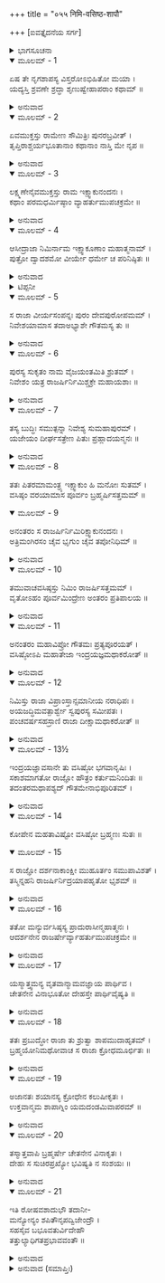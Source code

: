 +++
title = "०५५ निमि-वसिष्ठ-शापौ"

+++
[ಐವತ್ತೈದನೆಯ ಸರ್ಗ]



<details><summary>ಭಾಗಸೂಚನಾ</summary>

ರಾಜಾನಿಮಿ ಮತ್ತು ವಸಿಷ್ಠರು ಪರಸ್ಪರ ಶಾಪದಿಂದ ದೇಹತ್ಯಾಗ
</details>

<details open><summary>ಮೂಲಮ್ - 1</summary>

ಏಷ ತೇ ನೃಗಶಾಪಸ್ಯ ವಿಸ್ತರೋಽಭಿಹಿತೋ ಮಯಾ ।  
ಯದ್ಯಸ್ತಿ ಶ್ರವಣೇ ಶ್ರದ್ಧಾ ಶೃಣುಷ್ವೇಹಾಪರಾಂ ಕಥಾಮ್ ॥
</details>

<details><summary>ಅನುವಾದ</summary>

(ಶ್ರೀರಾಮನು ಹೇಳಿದನು- ) ಲಕ್ಷ್ಮಣ ! ಹೀಗೆ ನಾನು ನಿನಗೆ ನೃಗರಾಜನ ಶಾಪ ಪ್ರಸಂಗವನ್ನು ವಿಸ್ತಾರವಾಗಿ ತಿಳಿಸಿದೆ. ನಿನಗೆ ಕೇಳುವ ಇಚ್ಛೆ ಇದ್ದರೆ ಇನ್ನೊಂದು ಕಥೆಯನ್ನು ಕೇಳು.॥1॥
</details>

<details open><summary>ಮೂಲಮ್ - 2</summary>

ಏವಮುಕ್ತಸ್ತು ರಾಮೇಣ ಸೌಮಿತ್ರಿಃ ಪುನರಬ್ರವೀತ್ ।  
ತೃಪ್ತಿರಾಶ್ಚರ್ಯಭೂತಾನಾಂ ಕಥಾನಾಂ ನಾಸ್ತಿ ಮೇ ನೃಪ ॥
</details>

<details><summary>ಅನುವಾದ</summary>

ಶ್ರೀರಾಮನು ಹೀಗೆ ಹೇಳಿದಾಗ ಸುಮಿತ್ರಾನಂದನ ಹೇಳಿದನು - ನರೇಶ್ವರ! ಇಂತಹ ಆಶ್ಚರ್ಯಕರ ಕಥೆಗಳನ್ನು ಕೇಳಲು ನನಗೆ ಎಂದೂ ತೃಪ್ತಿಯಾಗುವುದಿಲ್ಲ.॥2॥
</details>

<details open><summary>ಮೂಲಮ್ - 3</summary>

ಲಕ್ಷ್ಮಣೇನೈವಮುಕ್ತಸ್ತು ರಾಮ ಇಕ್ಷ್ವಾಕುನಂದನಃ ।  
ಕಥಾಂ ಪರಮಧರ್ಮಿಷ್ಠಾಂ ವ್ಯಾಹರ್ತುಮುಪಚಕ್ರಮೇ ॥
</details>

<details><summary>ಅನುವಾದ</summary>

ಲಕ್ಷ್ಮಣನು ಹೀಗೆ ಹೇಳಿದಾಗ ಇಕ್ಷ್ವಾಕುಕುಲನಂದನ ಶ್ರೀರಾಮನು ಪುನಃ ಉತ್ತಮ ಧರ್ಮದಿಂದ ಕೂಡಿದ ಕಥೆಯನ್ನು ಹೇಳಲು ಪ್ರಾರಂಭಿಸಿದನು.॥3॥
</details>

<details open><summary>ಮೂಲಮ್ - 4</summary>

ಆಸೀದ್ರಾಜಾ ನಿಮಿರ್ನಾಮ ಇಕ್ಷ್ವಾಕೂಣಾಂ ಮಹಾತ್ಮನಾಮ್ ।  
ಪುತ್ರೋ ದ್ವಾದಶಮೋ ವೀರ್ಯೇ ಧರ್ಮೇ ಚ ಪರಿನಿಷ್ಠಿತಃ ॥
</details>

<details><summary>ಅನುವಾದ</summary>

ಸುಮಿತ್ರಾನಂದನ! ಮಹಾತ್ಮಾ ಇಕ್ಷ್ವಾಕು ಪುತ್ರರಲ್ಲಿ ಹನ್ನೆರಡನೆಯ* ಪುತ್ರ ನಿಮಿ ಎಂಬ ಒಬ್ಬ ರಾಜನಾಗಿ ಹೋದನು. ಅವನು ಪರಾಕ್ರಮ ಮತ್ತು ಧರ್ಮದಲ್ಲಿ ಪೂರ್ಣವಾಗಿ ಸ್ಥಿರವಾಗಿ ಇರುವವನಿದ್ದನು.॥4॥
</details>

<details><summary>ಟಿಪ್ಪನೀ</summary>

* ಶ್ರೀಮದ್ಭಾಗವತ 9-6-4ರಲ್ಲಿ, ವಿಷ್ಣುಪುರಾಣ 4-2-11ರಲ್ಲಿ, ಮಹಾಭಾರತ ಅನುಶಾಸನಪರ್ವ 2-5ರಲ್ಲಿ ಇಕ್ಷ್ವಾಕುವಿಗೆ ನೂರು ಪುತ್ರರೆಂದು ತಿಳಿಸಲಾಗಿದೆ. ಇವರಲ್ಲಿ ವಿಕುಕ್ಷಿ, ನಿಮಿ, ದಂಡ ಇವರು ಪ್ರಧಾನರಾಗಿದ್ದರು. ಈ ದೃಷ್ಟಿಯಿಂದ ನಿಮಿ ದ್ವಿತೀಯ ಪುತ್ರನೆಂದು ಸಿದ್ಧವಾಗುತ್ತದೆ; ಆದರೆ ಇಲ್ಲಿ ಮೂಲದಲ್ಲಿ ಇವನನ್ನು ಹನ್ನೆರಡನೆಯವನೆಂದು ಹೇಳಿದೆ. ಗುಣವಿಶೇಷದಿಂದಾಗಿ ಈ ಮೂವರು ಪ್ರಧಾನರೆಂದು ಹೇಳಿರಬಹುದು ಮತ್ತು ವಯಸ್ಸಿನ ಕ್ರಮದಿಂದ ಹನ್ನೆರಡನೆಯವನಿರಬಹುದು.
</details>

<details open><summary>ಮೂಲಮ್ - 5</summary>

ಸ ರಾಜಾ ವೀರ್ಯಸಂಪನ್ನಃ ಪುರಂ ದೇವಪುರೋಪಮಮ್ ।  
ನಿವೇಶಯಾಮಾಸ ತದಾಅಭ್ಯಾಶೇ ಗೌತಮಸ್ಯ ತು ॥
</details>

<details><summary>ಅನುವಾದ</summary>

ಆ ಪರಾಕ್ರಮ ಸಂಪನ್ನ ನರೇಶನು ಗೌತಮರ ಆಶ್ರಮದ ಹತ್ತಿರದಲ್ಲೆ ದೇವಪುರದಂತೆ ಒಂದು ನಗರವನ್ನು ನೆಲೆಗೊಳಿಸಿದನು.॥5॥
</details>

<details open><summary>ಮೂಲಮ್ - 6</summary>

ಪುರಸ್ಯ ಸುಕೃತಂ ನಾಮ ವೈಜಯಂತಮಿತಿ ಶ್ರುತಮ್ ।  
ನಿವೇಶಂ ಯತ್ರ ರಾಜರ್ಷಿರ್ನಿಮಿಶ್ಚಕ್ರೇ ಮಹಾಯಶಾಃ ॥
</details>

<details><summary>ಅನುವಾದ</summary>

ಮಹಾಯಶಸ್ವೀ ರಾಜರ್ಷಿ ನಿಮಿಯು ವಾಸಿಸುವ ನಗರದ ಹೆಸರು ವೈಜಯಂತ ಎಂದು ಇಟ್ಟನು. (ದೇವರಾಜ ಇಂದ್ರನ ಪಾಸಾದನ ಹೆಸರು ವೈಜಯಂತ ಎಂದು ಇತ್ತು. ನಿಮಿಯು ಅದೇ ಹೆಸರನ್ನಿಟ್ಟಿದ್ದನು.॥6॥
</details>

<details open><summary>ಮೂಲಮ್ - 7</summary>

ತಸ್ಯ ಬುದ್ಧಿಃ ಸಮುತ್ಪನ್ನಾ ನಿವೇಶ್ಯ ಸುಮಹಾಪುರಮ್ ।  
ಯಜೇಯಂ ದೀರ್ಘಸತ್ರೇಣ ಪಿತುಃ ಪ್ರಹ್ಲಾದಯನ್ಮನಃ ॥
</details>

<details><summary>ಅನುವಾದ</summary>

ಆ ಮಹಾನಗರವನ್ನು ಸ್ಥಾಪಿಸಿ, ನಾನು ತಂದೆಯ ಮನಸ್ಸಿಗೆ ಆಹ್ಲಾದವನ್ನುಂಟು ಮಾಡುವಂತಹ ದೀರ್ಘಕಾಲದವರೆಗೆ ನಡೆಯುವ ಯಜ್ಞಾನುಷ್ಠಾನ ಮಾಡುವೆನೆಂಬ ವಿಚಾರ ನಿಮಿಗೆ ಮನಸ್ಸಿನಲ್ಲಿ ಉಂಟಾಯಿತು.॥7॥
</details>

<details open><summary>ಮೂಲಮ್ - 8</summary>

ತತಃ ಪಿತರಮಾಮಂತ್ರ್ಯ ಇಕ್ಷ್ವಾಕುಂ ಹಿ ಮನೋಃ ಸುತಮ್ ।  
ವಸಿಷ್ಠಂ ವರಯಾಮಾಸ ಪೂರ್ವಂ ಬ್ರಹ್ಮರ್ಷಿಸತ್ತಮಮ್ ॥
</details>

<details open><summary>ಮೂಲಮ್ - 9</summary>

ಅನಂತರಂ ಸ ರಾಜರ್ಷಿರ್ನಿಮಿರಿಕ್ಷ್ವಾಕುನಂದನಃ ।  
ಅತ್ರಿಮಂಗಿರಸಂ ಚೈವ ಭೃಗುಂ ಚೈವ ತಪೋನಿಧಿಮ್ ॥
</details>

<details><summary>ಅನುವಾದ</summary>

ಅನಂತರ ಇಕ್ಷ್ವಾಕುಕುಲನಂದ ನಿಮಿಯು ತನ್ನ ತಂದೆ ಮನುಪುತ್ರ ಇಕ್ಷ್ವಾಕುವಿನಲ್ಲಿ ಕೇಳಿ ತನ್ನ ಯಜ್ಞ ಮಾಡಿಸಲು ಮೊಟ್ಟಮೊದಲು ಬ್ರಹ್ಮರ್ಷಿ ಶಿರೋಮಣಿ ವಸಿಷ್ಠರನ್ನು ವರಣ ಮಾಡಿದನು. ಬಳಿಕ ಅತ್ರಿ, ಅಂಗಿರಾ, ತಪೋಧನ, ಭೃಗುವನ್ನು ಆಮಂತ್ರಿಸಿದನು.॥8-9॥
</details>

<details open><summary>ಮೂಲಮ್ - 10</summary>

ತಮುವಾಚವಸಿಷ್ಠಸ್ತು ನಿಮಿಂ ರಾಜರ್ಷಿಸತ್ತಮಮ್ ।  
ವೃತೋಽಹಂ ಪೂರ್ವಮಿಂದ್ರೇಣ ಅಂತರಂ ಪ್ರತಿಪಾಲಯ ॥
</details>

<details><summary>ಅನುವಾದ</summary>

ಆಗ ಬ್ರಹ್ಮರ್ಷಿ ವಸಿಷ್ಠರು ರಾಜರ್ಷಿಯರಲ್ಲಿ ಶ್ರೇಷ್ಠ ನಿಮಿಯಲ್ಲಿ ಹೇಳಿದರು - ದೇವೇಂದ್ರನು ಒಂದು ಯಜ್ಞಕ್ಕಾಗಿ ಮೊದಲೇ ನನ್ನನ್ನು ವರಣಮಾಡಿಕೊಂಡಿರುವನು. ಆದ್ದರಿಂದ ಆ ಯಜ್ಞ ಸಮಾಪ್ತವಾಗುವ ತನಕ ನನ್ನ ಆಗಮನವನ್ನು ಪ್ರತೀಕ್ಷೆ ಮಾಡುತ್ತಾ ಇರು.॥10॥
</details>

<details open><summary>ಮೂಲಮ್ - 11</summary>

ಅನಂತರಂ ಮಹಾವಿಪ್ರೋ ಗೌತಮಃ ಪ್ರತ್ಯಪೂರಯತ್ ।  
ವಸಿಷ್ಠೋಽಪಿ ಮಹಾತೇಜಾ ಇಂದ್ರಯಜ್ಞಮಥಾಕರೋತ್ ॥
</details>

<details><summary>ಅನುವಾದ</summary>

ವಸಿಷ್ಠರು ಹೊರಟು ಹೋದ ಬಳಿಕ ಮಹಾಬ್ರಾಹ್ಮಣ ಮಹರ್ಷಿ ಗೌತಮರು ಬಂದು ಅವನ ಕಾರ್ಯವನ್ನು ಪೂರ್ಣಗೊಳಿಸಿದರು. ಅತ್ತ ಮಹಾತೇಜಸ್ವೀ ವಸಿಷ್ಠರೂ ಇಂದ್ರನ ಯಜ್ಞ ಮಾಡಿಸತೊಡಗಿದರು.॥11॥
</details>

<details open><summary>ಮೂಲಮ್ - 12</summary>

ನಿಮಿಸ್ತು ರಾಜಾ ವಿಪ್ರಾಂಸ್ತಾನ್ಸಮಾನೀಯ ನರಾಧಿಪಃ ।  
ಅಯಜದ್ಧಿಮವತ್ಪಾರ್ಶ್ವೇ ಸ್ವಪುರಸ್ಯ ಸಮೀಪತಃ ।  
ಪಂಚವರ್ಷಸಹಸ್ರಾಣಿ ರಾಜಾ ದೀಕ್ಷಾಮಥಾಕರೋತ್ ॥
</details>

<details><summary>ಅನುವಾದ</summary>

ರಾಜಾನಿಮಿಯು ಆ ಬ್ರಾಹ್ಮಣರನ್ನು ಕರೆಯಿಸಿ ಹಿಮಾಲಯದ ಬಳಿ ತನ್ನ ನಗರದ ಸಮೀಪವೇ, ಐದುಸಾವಿರ ವರ್ಷಗಳವರೆಗೆ ನಡೆಯುವ ಯಜ್ಞದೀಕ್ಷೆ ಪಡೆದು ಯಜ್ಞ ಪ್ರಾರಂಭಿಸಿದನು.॥12॥
</details>

<details open><summary>ಮೂಲಮ್ - 13½</summary>

ಇಂದ್ರಯಜ್ಞಾವಸಾನೇ ತು ವಸಿಷ್ಠೋ ಭಗವಾನೃಷಿಃ ।  
ಸಕಾಶಮಾಗತೋ ರಾಜ್ಞೋ ಹೌತ್ರಂ ಕರ್ತುಮನಿಂದಿತಃ ॥  
ತದಂತರಮಥಾಪಶ್ಯದ್ ಗೌತಮೇನಾಭಿಪೂರಿತಮ್ ।
</details>

<details><summary>ಅನುವಾದ</summary>

ಇತ್ತ ಇಂದ್ರನ ಯಜ್ಞ ಸಮಾಪ್ತವಾದಾಗ ಅನಿಂದ್ಯ ವಸಿಷ್ಠ ಋಷಿಗಳು ನಿಮಿ ರಾಜನ ಬಳಿಗೆ ಹೋತೃಕರ್ಮ ಮಾಡಲು ಬಂದರು. ಅಲ್ಲಿ ಬಂದು ನೋಡಿದರೆ ಯಾವ ಸಮಯ ಪ್ರತೀಕ್ಷೆಗಾಗಿ ಕೊಟ್ಟಿದೇನೋ, ಅದನ್ನು ಗೌತಮರು ಬಂದು ಪೂರ್ಣಗೊಳಿಸಿದರು.॥13½॥
</details>

<details open><summary>ಮೂಲಮ್ - 14</summary>

ಕೋಪೇನ ಮಹತಾವಿಷ್ಟೋ ವಸಿಷ್ಠೋ ಬ್ರಹ್ಮಣಃ ಸುತಃ ॥
</details>

<details open><summary>ಮೂಲಮ್ - 15</summary>

ಸ ರಾಜ್ಞೋ ದರ್ಶನಾಕಾಂಕ್ಷೀ ಮುಹೂರ್ತಂ ಸಮುಪಾವಿಶತ್ ।  
ತಸ್ಮಿನ್ನಹನಿ ರಾಜರ್ಷಿರ್ನಿದ್ರಯಾಪಹೃತೋ ಭೃಶಮ್ ॥
</details>

<details><summary>ಅನುವಾದ</summary>

ಇದನ್ನು ನೋಡಿ ಬ್ರಹ್ಮಕುಮಾರ ವಸಿಷ್ಠರು ಮಹಾಕ್ರೋಧಗೊಂಡರು ಹಾಗೂ ರಾಜನನ್ನು ಕಾಣಲು ಎರಡು ಗಳಿಗೆ ಅಲ್ಲೇ ಕುಳಿತ್ತಿದ್ದರು. ಆದರೆ ಅಂದು ರಾಜರ್ಷಿ ನಿಮಿಯು ಅತ್ಯಂತ ನಿದ್ದೆಯಿಂದಾಗಿ ಮಲಗಿಬಿಟ್ಟಿದ್ದನು.॥14-15॥
</details>

<details open><summary>ಮೂಲಮ್ - 16</summary>

ತತೋ ಮನ್ಯುರ್ವಸಿಷ್ಠಸ್ಯ ಪ್ರಾದುರಾಸೀನ್ಮಹಾತ್ಮನಃ ।  
ಆದರ್ಶನೇನ ರಾಜರ್ಷೇರ್ವ್ಯಾಹರ್ತುಮುಪಚಕ್ರಮೇ ॥
</details>

<details><summary>ಅನುವಾದ</summary>

ರಾಜನು ಸಿಗದಿದ್ದ ಕಾರಣ ಮಹಾತ್ಮಾ ವಸಿಷ್ಠ ಮುನಿಗಳಿಗೆ ಭಾರೀ ಕ್ರೋಧಗೊಂಡು, ರಾಜರ್ಷಿಯನ್ನು ಕುರಿತು ನುಡಿಯತೊಡಗಿದರ.॥16॥
</details>

<details open><summary>ಮೂಲಮ್ - 17</summary>

ಯಸ್ಮಾತ್ತ್ವಮನ್ಯ ವೃತವಾನ್ಮಾಮವಜ್ಞಾಯ ಪಾರ್ಥಿವ ।  
ಚೇತನೇನ ವಿನಾಭೂತೋ ದೇಹಸ್ತೇ ಪಾರ್ಥಿವೈಷ್ಯತಿ ॥
</details>

<details><summary>ಅನುವಾದ</summary>

ಭೂಪಾಲ ನಿಮಿಯೇ! ನೀನು ನನ್ನ ಅಪಮಾನಮಾಡಿ ಇನ್ನೊಬ್ಬ ಪುರೋಹಿತನನ್ನು ವರಣಮಾಡಿಕೊಂಡಿರುವೆ, ಇದಕ್ಕಾಗಿ ನಿನ್ನ ಈ ಶರೀರ ಅಚೇತನವಾಗಿ ಬಿದ್ದು ಹೋಗಲಿ.॥17॥
</details>

<details open><summary>ಮೂಲಮ್ - 18</summary>

ತತಃ ಪ್ರಬುದ್ಧೋ ರಾಜಾ ತು ಶ್ರುತ್ವಾ ಶಾಪಮುದಾಹೃತಮ್ ।  
ಬ್ರಹ್ಮಯೋನಿಮಥೋವಾಚ ಸ ರಾಜಾ ಕ್ರೋಧಮೂರ್ಛಿತಃ ॥
</details>

<details><summary>ಅನುವಾದ</summary>

ಬಳಿಕ ರಾಜನು ನಿದ್ದೆಯಿಂದ ಎದ್ದು, ಅವರು ಕೊಟ್ಟಿರುವ ಶಾಪವೃತ್ತಾಂತ ಕೇಳಿ ಕ್ರೋಧ-ಮೂರ್ಛಿತನಾಗಿ, ಬ್ರಹ್ಮಯೋನಿ ವಸಿಷ್ಠರಲ್ಲಿ ಹೇಳಿದನು .॥18॥
</details>

<details open><summary>ಮೂಲಮ್ - 19</summary>

ಅಜಾನತಃ ಶಯಾನಸ್ಯ ಕ್ರೋಧೇನ ಕಲುಷೀಕೃತಃ ।  
ಉಕ್ತವಾನ್ಮಮ ಶಾಪಾಗ್ನಿಂ ಯಮದಂಡಮಿವಾಪರಮ್ ॥
</details>

<details><summary>ಅನುವಾದ</summary>

ನನಗೆ ನಿಮ್ಮ ಆಗಮನ ತಿಳಿದಿರಲಿಲ್ಲ, ಅದಕ್ಕಾಗಿ ಮಲಗಿದ್ದೆ. ಆದರೆ ನೀವು ಕ್ರೋಧದಿಂದ ಕಲುಷಿತರಾಗಿ ನನ್ನ ಮೇಲೆ ಯಮದಂಡದಂತಹ ಶಾಪಾಗ್ನಿಯಿಂದ ಪ್ರಹರಿಸಿದಿರಿ.॥19॥
</details>

<details open><summary>ಮೂಲಮ್ - 20</summary>

ತಸ್ಮಾತ್ತವಾಪಿ ಬ್ರಹ್ಮರ್ಷೇ ಚೇತನೇನ ವಿನಾಕೃತಃ ।  
ದೇಹಃ ಸ ಸುಚಿರಪ್ರಖ್ಯೋ ಭವಿಷ್ಯತಿ ನ ಸಂಶಯಃ ॥
</details>

<details><summary>ಅನುವಾದ</summary>

ಆದ್ದರಿಂದ ಬ್ರಹ್ಮರ್ಷಿಯೇ! ಚಿರಂತನ ಶೋಭಾಯುಕ್ತವಾದ ನಿಮ್ಮ ಶರೀರವೂ ಅಚೇತನವಾಗಿ ಬಿದ್ದು ಹೋಗುವುದು; ಇದರಲ್ಲಿ ಸಂಶಯವೇ ಇಲ್ಲ.॥20॥
</details>

<details open><summary>ಮೂಲಮ್ - 21</summary>

ಇತಿ ರೋಷವಶಾದುಭೌ ತದಾನೀ-  
ಮನ್ಯೋನ್ಯಂ ಶಪಿತೌನೃಪದ್ವಿಜೇಂದ್ರೌ ।  
ಸಹಸೈವ ಬಭೂವತುರ್ವಿದೇಹೌ  
ತತ್ತುಲ್ಯಾಧಿಗತಪ್ರಭಾವವಂತೌ ॥
</details>

<details><summary>ಅನುವಾದ</summary>

ಹೀಗೆ ಆಗ ರೋಷಕ್ಕೆ ವಶೀಭೂತರಾದ ಇಬ್ಬರೂ ನೃಪೇಂದ್ರ ಮತ್ತು ವಿಪ್ರೇಂದ್ರರು  ಪರಸ್ಪರ ಶಾಪ ಕೊಟ್ಟುಕೊಂಡು ವಿದೇಹರಾದರು. ಅವರಿಬ್ಬರ ಪ್ರಭಾವ ಬ್ರಹ್ಮದೇವರಂತೇ ಇತ್ತು.॥21॥
</details>

<details><summary>ಅನುವಾದ (ಸಮಾಪ್ತಿಃ)</summary>

ಶ್ರೀವಾಲ್ಮೀಕಿ ವಿರಚಿತ ಆರ್ಷರಾಮಾಯಣ ಆದಿಕಾವ್ಯದ ಉತ್ತರ ಕಾಂಡದಲ್ಲಿ ಐವತ್ತೈದನೆಯ ಸರ್ಗ ಪೂರ್ಣವಾಯಿತು. ॥55॥
</details>
